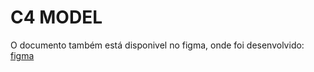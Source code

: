 # C4 MODEL
O documento também está disponivel no figma, onde foi desenvolvido: [figma](https://www.figma.com/file/UEB6KH8pJziMv5o3M1J90l/Untitled?node-id=1%3A110)
